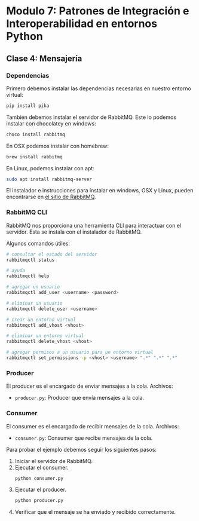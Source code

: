 # Modulo 7: Patrones de Integración e Interoperabilidad en entornos Python

## Clase 4: Mensajería

### Dependencias

Primero debemos instalar las dependencias necesarias en nuestro entorno virtual:

```bash
pip install pika
```

También debemos instalar el servidor de RabbitMQ. Este lo podemos instalar con chocolatey en windows:

```bash
choco install rabbitmq
```

En OSX podemos instalar con homebrew:

```bash
brew install rabbitmq
```

En Linux, podemos instalar con apt:

```bash
sudo apt install rabbitmq-server
```

El instalador e instrucciones para instalar en windows, OSX y Linux, pueden encontrarse en [el sitio de RabbitMQ](https://www.rabbitmq.com/download.html).

### RabbitMQ CLI

RabbitMQ nos proporciona una herramienta CLI para interactuar con el servidor. Esta se instala con el instalador de RabbitMQ.

Algunos comandos útiles:

```bash
# consultar el estado del servidor
rabbitmqctl status

# ayuda
rabbitmqctl help

# agregar un usuario
rabbitmqctl add_user <username> <password>

# eliminar un usuario
rabbitmqctl delete_user <username>

# crear un entorno virtual
rabbitmqctl add_vhost <vhost>

# eliminar un entorno virtual
rabbitmqctl delete_vhost <vhost>

# agregar permisos a un usuario para un entorno virtual
rabbitmqctl set_permissions -p <vhost> <username> ".*" ".*" ".*"
```

### Producer

El producer es el encargado de enviar mensajes a la cola. Archivos:

- `producer.py`: Producer que envía mensajes a la cola.

### Consumer

El consumer es el encargado de recibir mensajes de la cola. Archivos:

- `consumer.py`: Consumer que recibe mensajes de la cola.

Para probar el ejemplo debemos seguir los siguientes pasos:

1. Iniciar el servidor de RabbitMQ.
2. Ejecutar el consumer.
    ```bash
    python consumer.py
    ```
3. Ejecutar el producer.
    ```bash
    python producer.py
    ```
4. Verificar que el mensaje se ha enviado y recibido correctamente.
